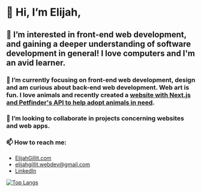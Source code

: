 # 👋 Hi, I’m Elijah,

## 👀 I’m interested in front-end web development, and gaining a deeper understanding of software development in general! I love computers and I'm an avid learner.

### 🌱 I’m currently focusing on front-end web development, design and am curious about back-end web development. Web art is fun. I love animals and recently created a [website with Next.js and Petfinder's API to help adopt animals in need](http://adopt-a-pet-bice.vercel.app/). 

### 💞️ I’m looking to collaborate in projects concerning websites and web apps.

### 📫 How to reach me: 
-   [ElijahGillit.com](http://elijahgillit.com/)
-   elijahgillit.webdev@gmail.com 
-   [LinkedIn](https://www.linkedin.com/in/elijah-gillit-0b91b6245/)

 [![Top Langs](https://github-readme-stats.vercel.app/api/top-langs/?username=eg744&&layout=compact)](https://github.com/anuraghazra/github-readme-stats)

